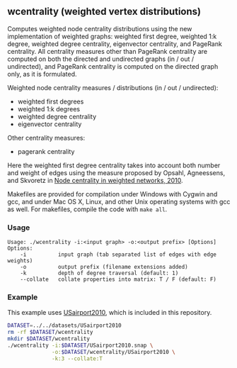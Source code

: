 wcentrality (weighted vertex distributions)
-------------------------------------------

Computes weighted node centrality distributions using the new implementation
of weighted graphs: weighted first degree, weighted 1:k degree, weighted degree
centrality, eigenvector centrality, and PageRank centrality. All centrality
measures other than PageRank centrality are computed on both the directed and
undirected graphs (in / out / undirected), and PageRank centrality is computed
on the directed graph only, as it is formulated.

Weighted node centrality measures / distributions (in / out / undirected):

  - weighted first degrees
  - weighted 1:k degrees
  - weighted degree centrality
  - eigenvector centrality

Other centrality measures:

  - pagerank centrality

Here the weighted first degree centrality takes into account both number and
weight of edges using the measure proposed by Opsahl, Agneessens, and Skvoretz
in [Node centrality in weighted networks, 2010](http://ac.els-cdn.com/S0378873310000183/1-s2.0-S0378873310000183-main.pdf?_tid=10ae60fc-7cb3-11e4-ab20-00000aab0f6c&acdnat=1417807104_e3b5a51625a02033cdc37883b5069258).

Makefiles are provided for compilation under Windows with Cygwin and gcc,
and under Mac OS X, Linux, and other Unix operating systems with gcc as
well. For makefiles, compile the code with `make all`.

### Usage ###

```
Usage: ./wcentrality -i:<input graph> -o:<output prefix> [Options]
Options:
    -i          input graph (tab separated list of edges with edge weights)
    -o          output prefix (filename extensions added)
    -k          depth of degree traversal (default: 1)
    --collate   collate properties into matrix: T / F (default: F)
```

### Example ###

This example uses [USairport2010](/contrib/yins-enas/datasets/USairport2010),
which is included in this repository. 

```bash
DATASET=../../datasets/USairport2010
rm -rf $DATASET/wcentrality
mkdir $DATASET/wcentrality
./wcentrality -i:$DATASET/USairport2010.snap \
              -o:$DATASET/wcentrality/USairport2010 \
              -k:3 --collate:T
```